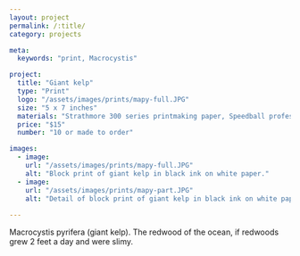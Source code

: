 ```yaml
---
layout: project
permalink: /:title/
category: projects

meta:
  keywords: "print, Macrocystis"

project:
  title: "Giant kelp"
  type: "Print"
  logo: "/assets/images/prints/mapy-full.JPG"
  size: "5 x 7 inches"
  materials: "Strathmore 300 series printmaking paper, Speedball professional relief ink"
  price: "$15"
  number: "10 or made to order"

images:
  - image:
    url: "/assets/images/prints/mapy-full.JPG"
    alt: "Block print of giant kelp in black ink on white paper."
  - image:
    url: "/assets/images/prints/mapy-part.JPG"
    alt: "Detail of block print of giant kelp in black ink on white paper."
    
---
```

<p>Macrocystis pyrifera (giant kelp). The redwood of the ocean, if redwoods grew 2 feet a day and were slimy.</p>
